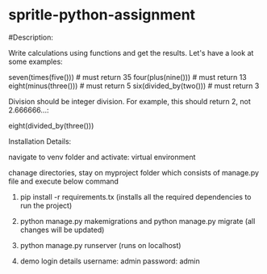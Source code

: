 # spritle-python-assignment




#Description:

Write calculations using functions and get the results. Let's have a look at some examples:

seven(times(five())) # must return 35
four(plus(nine())) # must return 13
eight(minus(three())) # must return 5
six(divided_by(two())) # must return 3

Division should be integer division. For example, this should return 2, not 2.666666...:

eight(divided_by(three()))


Installation Details:

navigate to venv folder and activate: virtual environment

chanage directories, stay on myproject folder which consists of manage.py file and execute below command

1. pip install -r requirements.tx (installs all the required dependencies to run the project)
2. python manage.py makemigrations and python manage.py migrate (all changes will be updated)
3. python manage.py runserver (runs on localhost)

4. demo login details
username: admin
password: admin
